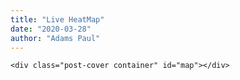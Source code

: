 ```yaml
---
title: "Live HeatMap"
date: "2020-03-28"
author: "Adams Paul"
---
```




<!-- HTML code -->
<div class="post on-list">
   
    <div class="post-cover container" id="map"></div>

</div>



